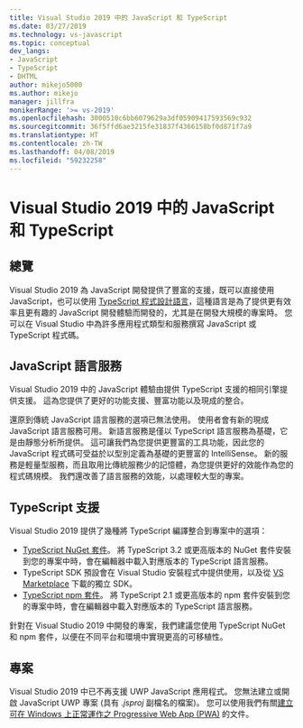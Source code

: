 ```yaml
---
title: Visual Studio 2019 中的 JavaScript 和 TypeScript
ms.date: 03/27/2019
ms.technology: vs-javascript
ms.topic: conceptual
dev_langs:
- JavaScript
- TypeScript
- DHTML
author: mikejo5000
ms.author: mikejo
manager: jillfra
monikerRange: '>= vs-2019'
ms.openlocfilehash: 3000510c6bb6079629a3df05909417593569c932
ms.sourcegitcommit: 36f5ffd6ae3215fe31837f4366158bf0d871f7a9
ms.translationtype: HT
ms.contentlocale: zh-TW
ms.lasthandoff: 04/08/2019
ms.locfileid: "59232258"
---
```

# <a name="javascript-and-typescript-in-visual-studio-2019"></a>Visual Studio 2019 中的 JavaScript 和 TypeScript

## <a name="overview"></a>總覽

Visual Studio 2019 為 JavaScript 開發提供了豐富的支援，既可以直接使用 JavaScript，也可以使用 [TypeScript 程式設計語言](http://www.typescriptlang.org)，這種語言是為了提供更有效率且更有趣的 JavaScript 開發體驗而開發的，尤其是在開發大規模的專案時。 您可以在 Visual Studio 中為許多應用程式類型和服務撰寫 JavaScript 或 TypeScript 程式碼。

## <a name="javascript-language-service"></a>JavaScript 語言服務

Visual Studio 2019 中的 JavaScript 體驗由提供 TypeScript 支援的相同引擎提供支援。 這為您提供了更好的功能支援、豐富功能以及現成的整合。

還原到傳統 JavaScript 語言服務的選項已無法使用。 使用者會有新的現成 JavaScript 語言服務可用。 新語言服務是僅以 TypeScript 語言服務為基礎，它是由靜態分析所提供。 這可讓我們為您提供更豐富的工具功能，因此您的 JavaScript 程式碼可受益於以型別定義為基礎的更豐富的 IntelliSense。 新的服務是輕量型服務，而且取用比傳統服務少的記憶體，為您提供更好的效能作為您的程式碼規模。 我們還改善了語言服務的效能，以處理較大型的專案。

## <a name="typescript-support"></a>TypeScript 支援

Visual Studio 2019 提供了幾種將 TypeScript 編譯整合到專案中的選項：

* [TypeScript NuGet 套件](https://www.nuget.org/packages/Microsoft.TypeScript.MSBuild)。 將 TypeScript 3.2 或更高版本的 NuGet 套件安裝到您的專案中時，會在編輯器中載入對應版本的 TypeScript 語言服務。
* TypeScript SDK 預設會在 Visual Studio 安裝程式中提供使用，以及從 [VS Marketplace](https://marketplace.visualstudio.com/items?itemName=TypeScriptTeam.typescript-331-vs2017) 下載的獨立 SDK。
* [TypeScript npm 套件](https://www.npmjs.com/package/typescript)。 將 TypeScript 2.1 或更高版本的 npm 套件安裝到您的專案中時，會在編輯器中載入對應版本的 TypeScript 語言服務。

針對在 Visual Studio 2019 中開發的專案，我們建議您使用 TypeScript NuGet 和 npm 套件，以便在不同平台和環境中實現更高的可移植性。

## <a name="projects"></a>專案

Visual Studio 2019 中已不再支援 UWP JavaScript 應用程式。 您無法建立或開啟 JavaScript UWP 專案 (具有 *.jsproj* 副檔名的檔案)。 您可以使用我們有關[建立可在 Windows 上正常運作之 Progressive Web App (PWA)](https://docs.microsoft.com/microsoft-edge/progressive-web-apps/get-started) 的文件。
